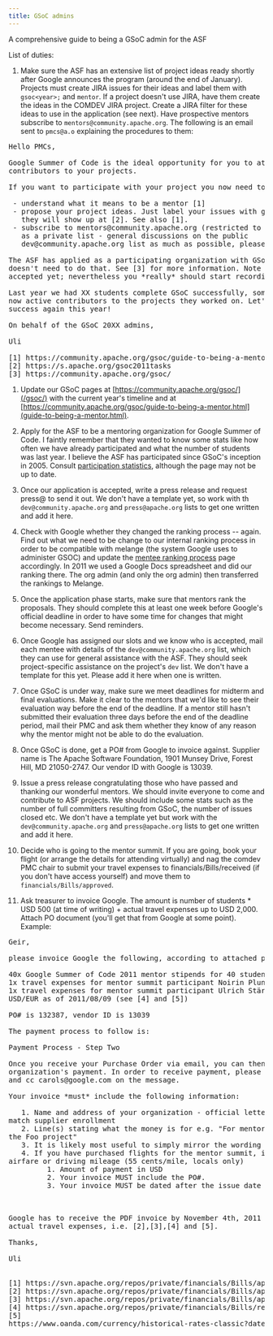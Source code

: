 ```yaml
---
title: GSoC admins 
---
```


A comprehensive guide to being a GSoC admin for the ASF

List of duties:

1. Make sure the ASF has an extensive list of project ideas ready shortly after Google announces the
program (around the end of January). Projects must create JIRA issues for their ideas and
label them with `gsoc<year>;` and `mentor`. If a project doesn't use JIRA, have them create the ideas in the COMDEV
JIRA project. Create a JIRA filter for these ideas to use in the application (see next). Have
prospective mentors subscribe to `mentors@community.apache.org`. The following is an email sent to `pmcs@a.o`
explaining the procedures to them:

<pre>
Hello PMCs,

Google Summer of Code is the ideal opportunity for you to attract new
contributors to your projects.

If you want to participate with your project you now need to

 - understand what it means to be a mentor [1]
 - propose your project ideas. Just label your issues with gsoc2023 in JIRA and
   they will show up at [2]. See also [1].
 - subscribe to mentors@community.apache.org (restricted to potential mentors, meant to be used
   as a private list - general discussions on the public
   dev@community.apache.org list as much as possible, please)

The ASF has applied as a participating organization with GSoC, so your project
doesn't need to do that. See [3] for more information. Note that the ASF isn't
accepted yet; nevertheless you *really* should start recording your ideas now.

Last year we had XX students complete GSoC successfully, some of whom are
now active contributors to the projects they worked on. Let's make this a
success again this year!

On behalf of the GSoC 20XX admins,

Uli

[1] https://community.apache.org/gsoc/guide-to-being-a-mentor.html
[2] https://s.apache.org/gsoc2011tasks
[3] https://community.apache.org/gsoc/
</pre>

1. Update our GSoC pages at [https://community.apache.org/gsoc/](/gsoc/) with the
current year's timeline and at [https://community.apache.org/gsoc/guide-to-being-a-mentor.html](guide-to-being-a-mentor.html).

1. Apply for the ASF to be a mentoring organization for Google Summer of Code.
I faintly remember that they wanted to know some stats like how often we have
already participated and what the number of students was last year. I believe
the ASF has participated since GSoC's inception in 2005. Consult [participation statistics](http://community.apache.org/gsoc/experiences.html), although the page may not be up to date.

1. Once our application is accepted, write a press release and
request press@ to send it out. We don't have a template yet, so work
with th `dev@community.apache.org` and `press@apache.org` lists to get one
written and add it here.

1. Check with Google whether they changed the ranking process -- again. Find out
what we need to be change to our internal ranking process in order to be compatible
with melange (the system Google uses to administer GSOC) and update the [mentee ranking process](mentee-ranking-process.html) page
accordingly. In 2011 we used a Google Docs spreadsheet and did our ranking there. The
org admin (and only the org admin) then transferred the rankings to Melange.

1. Once the application phase starts, make sure that mentors rank the proposals. They
should complete this at least one week before Google's official deadline in order to have
some time for changes that might become necessary. Send reminders.

1. Once Google has assigned our slots and we know who is accepted,
mail each mentee with details of the `dev@community.apache.org` list, which they can
use for general assistance with the ASF. They should seek project-specific
assistance on the project's `dev` list. We don't have a
template for this yet. Please add it here when one is written.

1. Once GSoC is under way, make sure we meet deadlines for midterm and final evaluations. Make it clear to the mentors that we'd like to see their evaluation way before
the end of the deadline. If a mentor still hasn't submitted their evaluation three days
before the end of the deadline period, mail their PMC and ask them whether they know of
any reason why the mentor might not be able to do the evaluation.

1. Once GSoC is done, get a PO# from Google to invoice against. Supplier name is The
Apache Software Foundation, 1901 Munsey Drive, Forest Hill, MD 21050-2747. Our vendor ID
with Google is 13039.

1.  Issue a press release congratulating those who have passed and
thanking our wonderful mentors. We should invite everyone to come and
contribute to ASF projects. We should include some stats such as the
number of full committers resulting from GSoC, the number of issues
closed etc. We don't have a template yet but work with the
`dev@community.apache.org` and `press@apache.org` lists to get one written
and add it here.

1. Decide who is going to the mentor summit. If you are going, book your flight (or arrange the details for attending virtually) and
nag the comdev PMC chair to submit your travel expenses to financials/Bills/received (if
you don't have access yourself) and move them to `financials/Bills/approved`.

1. Ask treasurer to invoice Google. The amount is number of students * USD 500 (at time
of writing) + actual travel expenses up to USD 2,000. Attach PO document (you'll get that
from Google at some point). Example:

<pre>
Geir,

please invoice Google the following, according to attached purchase order:

40x Google Summer of Code 2011 mentor stipends for 40 student á USD 500.00 = USD 20,000.00
1x travel expenses for mentor summit participant Noirin Plunkett = USD 743.70 (see [1], [2], [3])
1x travel expenses for mentor summit participant Ulrich Stärk = EUR 834.03 = USD 1190,91 @1.4279
USD/EUR as of 2011/08/09 (see [4] and [5])

PO# is 132387, vendor ID is 13039

The payment process to follow is:

Payment Process - Step Two

Once you receive your Purchase Order via email, you can then bill Google for your mentoring
organization's payment. In order to receive payment, please send a PDF invoice to p2phelp@google.com
and cc carols@google.com on the message.

Your invoice *must* include the following information:

   1. Name and address of your organization - official letterhead is preferred if available, must
match supplier enrollment
   2. Line(s) stating what the money is for e.g. "For mentoring 3 Google Summer of Code students for
the Foo project"
   3. It is likely most useful to simply mirror the wording on the Purchase Order you receive
   4. If you have purchased flights for the mentor summit, invoice only for the amount paid for
airfare or driving mileage (55 cents/mile, locals only)
         1. Amount of payment in USD
         2. Your invoice MUST include the PO#.
         3. Your invoice MUST be dated after the issue date of your PO number



Google has to receive the PDF invoice by November 4th, 2011 and it has to include PDF copies of our
actual travel expenses, i.e. [2],[3],[4] and [5].

Thanks,

Uli


[1] https://svn.apache.org/repos/private/financials/Bills/approved/Noirin-GSoC/README
[2] https://svn.apache.org/repos/private/financials/Bills/approved/Noirin-GSoC/Noirin-GSoC-Amtrak.pdf
[3] https://svn.apache.org/repos/private/financials/Bills/approved/Noirin-GSoC/Noirin-GSoC-Delta.pdf
[4] https://svn.apache.org/repos/private/financials/Bills/received/Uli-GSOC-flights.txt
[5]
https://www.oanda.com/currency/historical-rates-classic?date_fmt=us&date=08/09/11&date1=08/09/11&exch=EUR&exch2=EUR&expr=USD&margin_fixed=0&format=HTML&redirected=1

</pre>
